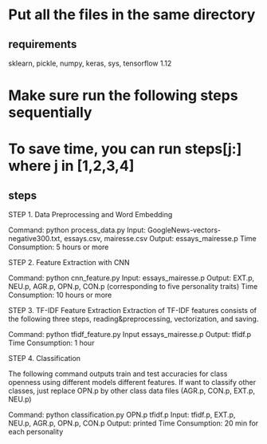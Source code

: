 # Put all the files in the same directory

## requirements
sklearn, pickle, numpy, keras, sys, tensorflow 1.12


# Make sure run the following steps sequentially
# To save time, you can run steps[j:] where j in [1,2,3,4]

## steps

STEP 1. Data Preprocessing and Word Embedding

Command: python process_data.py
Input: GoogleNews-vectors-negative300.txt, essays.csv, mairesse.csv 
Output: essays_mairesse.p
Time Consumption: 5 hours or more

STEP 2. Feature Extraction with CNN

Command: python cnn_feature.py
Input: essays_mairesse.p
Output: EXT.p, NEU.p, AGR.p, OPN.p, CON.p (corresponding to five personality traits)
Time Consumption: 10 hours or more

STEP 3. TF-IDF Feature Extraction
Extraction of TF-IDF features consists of the following three steps, reading&preprocessing, vectorization, and saving.

Command: python tfidf_feature.py
Input essays_mairesse.p
Output: tfidf.p
Time Consumption: 1 hour


STEP 4. Classification

The following command outputs train and test accuracies for class openness using different models different features. If want to classify other classes, just replace OPN.p by other class data files (AGR.p, CON.p, EXT.p, NEU.p)

Command: python classification.py OPN.p tfidf.p
Input: tfidf.p, EXT.p, NEU.p, AGR.p, OPN.p, CON.p
Output: printed
Time Consumption: 20 min for each personality

